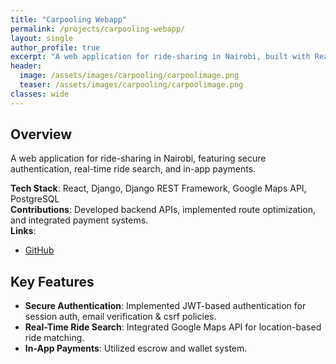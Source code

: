 ```yaml
---
title: "Carpooling Webapp"
permalink: /projects/carpooling-webapp/
layout: single
author_profile: true
excerpt: "A web application for ride-sharing in Nairobi, built with React, Django, and Google Maps API."
header:
  image: /assets/images/carpooling/carpoolimage.png
  teaser: /assets/images/carpooling/carpoolimage.png
classes: wide
---
```


## Overview
A web application for ride-sharing in Nairobi, featuring secure authentication, real-time ride search, and in-app payments.

**Tech Stack**: React, Django, Django REST Framework, Google Maps API, PostgreSQL  
**Contributions**: Developed backend APIs, implemented route optimization, and integrated payment systems.  
**Links**:  
- [GitHub](https://github.com/theeduke/carpool)
<!-- - [Live Demo](https://example.com/carpooling) *(replace with actual link if available)*  -->

## Key Features
- **Secure Authentication**: Implemented JWT-based authentication for session auth, email verification & csrf policies.
- **Real-Time Ride Search**: Integrated Google Maps API for location-based ride matching.
- **In-App Payments**: Utilized escrow and wallet system.


